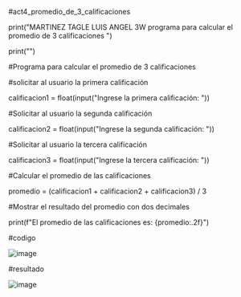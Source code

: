 #act4_promedio_de_3_calificaciones

print("MARTINEZ TAGLE LUIS ANGEL 3W programa para calcular el promedio de 3 calificaciones ")

print("")

#Programa para calcular el promedio de 3 calificaciones


#solicitar al usuario la primera calificación

calificacion1 = float(input("Ingrese la primera calificación: "))


#Solicitar al usuario la segunda calificación

calificacion2 = float(input("Ingrese la segunda calificación: "))


#Solicitar al usuario la tercera calificación

calificacion3 = float(input("Ingrese la tercera calificación: "))

#Calcular el promedio de las calificaciones

promedio = (calificacion1 + calificacion2 + calificacion3) / 3

#Mostrar el resultado del promedio con dos decimales

print(f"El promedio de las calificaciones es: {promedio:.2f}")


#codigo

![image](https://github.com/user-attachments/assets/70a5c5e4-384c-42a9-acbe-f3855cbf5d9f)


#resultado

![image](https://github.com/user-attachments/assets/7b3d7004-ee51-4493-b938-1d125ac76547)

